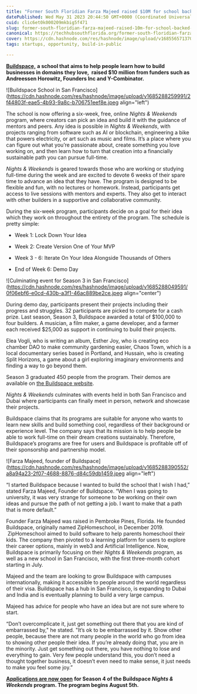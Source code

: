 ```yaml
---
title: "Former South Floridian Farza Majeed raised $10M for school backed by Andreessen Horowitz; now helping others' ideas come to life"
datePublished: Wed May 31 2023 20:44:50 GMT+0000 (Coordinated Universal Time)
cuid: clic6et0k000209mkbig5f471
slug: former-south-floridian-farza-majeed-raised-10m-for-school-backed-by-andreessen-horowitz-now-helping-others-ideas-come-to-life
canonical: https://techhubsouthflorida.org/former-south-floridian-farza-majeed-raised-10m-backed-by-andreesseen-horowitz-now-helping-others-ideas-come-to-life/
cover: https://cdn.hashnode.com/res/hashnode/image/upload/v1685565713705/8ae4da71-3a5f-42d1-a52c-f610ae87b81c.webp
tags: startups, opportunity, build-in-public

---
```


[**Buildspace,**](http://buildspace.so/) **a school that aims to help people learn how to build businesses in domains they love,  raised $10 million from funders such as Andreessen Horowitz, Founders Inc and Y-Combinator.**

![Buildspace School in San Francisco](https://cdn.hashnode.com/res/hashnode/image/upload/v1685288259991/2f44803f-eae5-4b93-9a8c-b706751eef8e.jpeg align="left")

The school is now offering a six-week, free, online *Nights & Weekends* program, where creators can pick an idea and build it with the guidance of mentors and peers. Any idea is possible in *Nights & Weekends*, with projects ranging from software such as AI or blockchain, engineering a bike that powers electricity, or art such as music and films. It’s a place where you can figure out what you’re passionate about, create something you love working on, and then learn how to turn that creation into a financially sustainable path you can pursue full-time.

*Nights & Weekends* is geared towards those who are working or studying full-time during the week and are excited to devote 6 weeks of their spare time to advance an idea that they have. The program is designed to be flexible and fun, with no lectures or homework. Instead, participants get access to live sessions with mentors and experts. They also get to interact with other builders in a supportive and collaborative community.

During the six-week program, participants decide on a goal for their idea which they work on throughout the entirety of the program. The schedule is pretty simple:

* Week 1: Lock Down Your Idea
    
* Week 2: Create Version One of Your MVP
    
* Week 3 - 6: Iterate On Your Idea Alongside Thousands of Others
    
* End of Week 6: Demo Day
    

![Culminating event for Season 3 in San Francisco](https://cdn.hashnode.com/res/hashnode/image/upload/v1685288049591/0f06ebf6-e0cd-430b-a3f1-46ac889be2ce.jpeg align="center")

During demo day, participants present their projects including their progress and struggles. 32 participants are picked to compete for a cash prize. Last season, Season 3, Buildspace awarded a total of $100,000 to four builders. A musician, a film maker, a game developer, and a farmer each received $25,000 as support in continuing to build their projects.

Elea Vogli, who is writing an album, Esther Joy, who is creating eco chamber DAO to make community gardening easier, Chaos Town, which is a local documentary series based in Portland, and Hussain, who is creating Split Horizons, a game about a girl exploring imaginary environments and finding a way to go beyond them.

Season 3 graduated 450 people from the program. Their demos are available on [the Buildspace website](https://buildspace.so/demoday).

*Nights & Weekends* culminates with events held in both San Francisco and Dubai where participants can finally meet in person, network and showcase their projects.

Buildspace claims that its programs are suitable for anyone who wants to learn new skills and build something cool, regardless of their background or experience level. The company says that its mission is to help people be able to work full-time on their dream creations sustainably. Therefore, Buildspace’s programs are free for users and Buildspace is profitable off of their sponsorship and partnership model.

![Farza Majeed, founder of Buildspace](https://cdn.hashnode.com/res/hashnode/image/upload/v1685288390552/a8a94a23-2f07-4688-8876-d84c59db1459.jpeg align="left")

“I started Buildspace because I wanted to build the school that I wish I had,” stated Farza Majeed, Founder of Buildspace. “When I was going to university, it was very strange for someone to be working on their own ideas and pursue the path of not getting a job. I want to make that a path that is more default.”

Founder Farza Majeed was raised in Pembroke Pines, Florida. He founded Buildspace, originally named ZipHomeschool, in December 2019.  ZipHomeschool aimed to build software to help parents homeschool their kids. The company then pivoted to a learning platform for users to explore their career options, mainly in web3 and Artificial Intelligence. Now, Buildspace is primarily focusing on their *Nights & Weekends* program, as well as a new school in San Francisco, with the first three-month cohort starting in July.

Majeed and the team are looking to grow Buildspace with campuses internationally, making it accessible to people around the world regardless of their visa. Buildspace has a hub in San Francisco, is expanding to Dubai and India and is eventually planning to build a very large campus.

Majeed has advice for people who have an idea but are not sure where to start.

“Don’t overcomplicate it, just get something out there that you are kind of embarrassed by," he stated. "It’s ok to be embarrassed by it. Show other people, because there are not many people in the world who go from idea to showing other people their idea. If you’re already doing that, you are in the minority. Just get something out there, you have nothing to lose and everything to gain. Very few people understand this, you don’t need a thought together business, it doesn’t even need to make sense, it just needs to make you feel some joy.”

[**Applications are now open**](https://buildspace.so/) **for Season 4 of the Buildspace *Nights & Weekends* program. The program begins August 5th.**